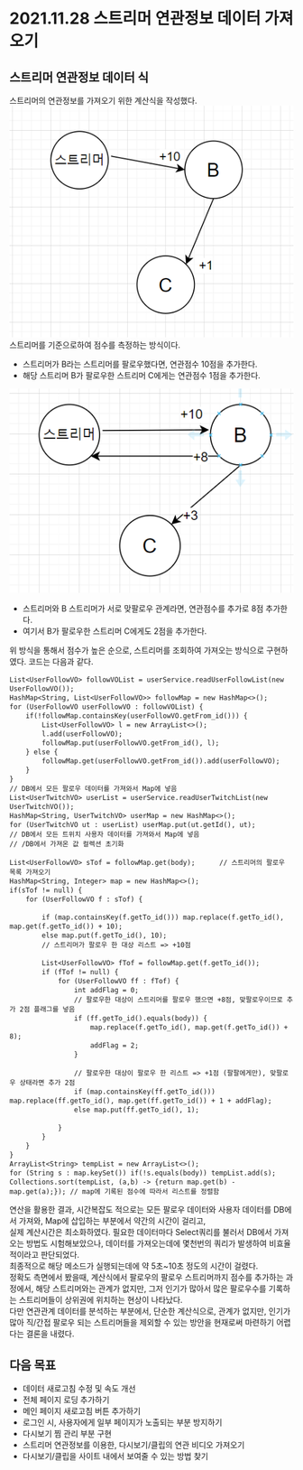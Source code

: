 2021.11.28 스트리머 연관정보 데이터 가져오기
====================
## 스트리머 연관정보 데이터 식
스트리머의 연관정보를 가져오기 위한 계산식을 작성했다.        
![Alt text](../img/20211128-1.png)         
스트리머를 기준으로하여 점수를 측정하는 방식이다.       
- 스트리머가 B라는 스트리머를 팔로우했다면, 연관점수 10점을 추가한다.
- 해당 스트리머 B가 팔로우한 스트리머 C에게는 연관점수 1점을 추가한다.       

![Alt text](../img/20211128-2.png)     
- 스트리머와 B 스트리머가 서로 맞팔로우 관계라면, 연관점수를 추가로 8점 추가한다.
- 여기서 B가 팔로우한 스트리머 C에게도 2점을 추가한다.    

위 방식을 통해서 점수가 높은 순으로, 스트리머를 조회하여 가져오는 방식으로 구현하였다. 코드는 다음과 같다.     
````
List<UserFollowVO> followVOList = userService.readUserFollowList(new UserFollowVO());
HashMap<String, List<UserFollowVO>> followMap = new HashMap<>();
for (UserFollowVO userFollowVO : followVOList) {
    if(!followMap.containsKey(userFollowVO.getFrom_id())) {
        List<UserFollowVO> l = new ArrayList<>();
        l.add(userFollowVO);
        followMap.put(userFollowVO.getFrom_id(), l);
    } else {
        followMap.get(userFollowVO.getFrom_id()).add(userFollowVO);
    }
} 
// DB에서 모든 팔로우 데이터를 가져와서 Map에 넣음
List<UserTwitchVO> userList = userService.readUserTwitchList(new UserTwitchVO());
HashMap<String, UserTwitchVO> userMap = new HashMap<>();
for (UserTwitchVO ut : userList) userMap.put(ut.getId(), ut);
// DB에서 모든 트위치 사용자 데이터를 가져와서 Map에 넣음
// /DB에서 가져온 값 컬렉션 초기화

List<UserFollowVO> sTof = followMap.get(body);      // 스트리머의 팔로우 목록 가져오기
HashMap<String, Integer> map = new HashMap<>();
if(sTof != null) {
    for (UserFollowVO f : sTof) {
 
        if (map.containsKey(f.getTo_id())) map.replace(f.getTo_id(), map.get(f.getTo_id()) + 10);
        else map.put(f.getTo_id(), 10);
        // 스트리머가 팔로우 한 대상 리스트 => +10점

        List<UserFollowVO> fTof = followMap.get(f.getTo_id());
        if (fTof != null) {
            for (UserFollowVO ff : fTof) {
                int addFlag = 0;
                // 팔로우한 대상이 스트리머를 팔로우 했으면 +8점, 맞팔로우이므로 추가 2점 플래그를 넣음
                if (ff.getTo_id().equals(body)) {
                    map.replace(f.getTo_id(), map.get(f.getTo_id()) + 8);
                    addFlag = 2;
                }

                // 팔로우한 대상이 팔로우 한 리스트 => +1점 (팔팔에게만), 맞팔로우 상태라면 추가 2점
                if (map.containsKey(ff.getTo_id())) map.replace(ff.getTo_id(), map.get(ff.getTo_id()) + 1 + addFlag);
                else map.put(ff.getTo_id(), 1);

            }
        }
    }
}
ArrayList<String> tempList = new ArrayList<>();
for (String s : map.keySet()) if(!s.equals(body)) tempList.add(s);
Collections.sort(tempList, (a,b) -> {return map.get(b) - map.get(a);}); // map에 기록된 점수에 따라서 리스트를 정렬함
````
연산을 활용한 결과, 시간복잡도 적으로는 모든 팔로우 데이터와 사용자 데이터를 DB에서 가져와, Map에 삽입하는 부분에서 약간의 시간이 걸리고,        
실제 계산시간은 최소화하였다. 필요한 데이터마다 Select쿼리를 불러서 DB에서 가져오는 방법도 시험해보았으나, 데이터를 가져오는데에 몇천번의 쿼리가 발생하여 비효율적이라고 판단되었다.           
최종적으로 해당 메소드가 실행되는데에 약 5초~10초 정도의 시간이 걸렸다.          
정확도 측면에서 봤을때, 계산식에서 팔로우의 팔로우 스트리머까지 점수를 추가하는 과정에서, 해당 스트리머와는 관계가 없지만, 그저 인기가 많아서 많은 팔로우수를 기록하는 스트리머들이 상위권에 위치하는 현상이 나타났다.     
다만 연관관계 데이터를 분석하는 부분에서, 단순한 계산식으로, 관계가 없지만, 인기가 많아 직/간접 팔로우 되는 스트리머들을 제외할 수 있는 방안을 현재로써 마련하기 어렵다는 결론을 내렸다.     


## 다음 목표
* 데이터 새로고침 수정 및 속도 개선 
* 전체 페이지 로딩 추가하기
* 메인 페이지 새로고침 버튼 추가하기
* 로그인 시, 사용자에게 일부 페이지가 노출되는 부분 방지하기
* 다시보기 찜 관리 부분 구현
* 스트리머 연관정보를 이용한, 다시보기/클립의 연관 비디오 가져오기
* 다시보기/클립을 사이트 내에서 보여줄 수 있는 방법 찾기

